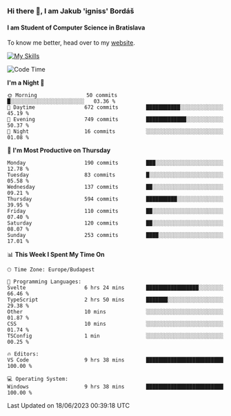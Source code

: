 ### Hi there 👋, I am Jakub 'igniss' Bordáš

#### I am Student of Computer Science in Bratislava
To know me better, head over to my [website](https://bordas.sk).

[![My Skills](https://skillicons.dev/icons?i=js,html,css,figma,svelte,java,kotlin,python,postgresql,typescript,nest,nodejs)](https://bordas.sk)


<!--START_SECTION:waka-->
![Code Time](http://img.shields.io/badge/Code%20Time-1%2C179%20hrs%2053%20mins-blue)

**I'm a Night 🦉** 

```text
🌞 Morning                50 commits          █░░░░░░░░░░░░░░░░░░░░░░░░   03.36 % 
🌆 Daytime                672 commits         ███████████░░░░░░░░░░░░░░   45.19 % 
🌃 Evening                749 commits         █████████████░░░░░░░░░░░░   50.37 % 
🌙 Night                  16 commits          ░░░░░░░░░░░░░░░░░░░░░░░░░   01.08 % 
```
📅 **I'm Most Productive on Thursday** 

```text
Monday                   190 commits         ███░░░░░░░░░░░░░░░░░░░░░░   12.78 % 
Tuesday                  83 commits          █░░░░░░░░░░░░░░░░░░░░░░░░   05.58 % 
Wednesday                137 commits         ██░░░░░░░░░░░░░░░░░░░░░░░   09.21 % 
Thursday                 594 commits         ██████████░░░░░░░░░░░░░░░   39.95 % 
Friday                   110 commits         ██░░░░░░░░░░░░░░░░░░░░░░░   07.40 % 
Saturday                 120 commits         ██░░░░░░░░░░░░░░░░░░░░░░░   08.07 % 
Sunday                   253 commits         ████░░░░░░░░░░░░░░░░░░░░░   17.01 % 
```


📊 **This Week I Spent My Time On** 

```text
🕑︎ Time Zone: Europe/Budapest

💬 Programming Languages: 
Svelte                   6 hrs 24 mins       █████████████████░░░░░░░░   66.46 % 
TypeScript               2 hrs 50 mins       ███████░░░░░░░░░░░░░░░░░░   29.38 % 
Other                    10 mins             ░░░░░░░░░░░░░░░░░░░░░░░░░   01.87 % 
CSS                      10 mins             ░░░░░░░░░░░░░░░░░░░░░░░░░   01.74 % 
TSConfig                 1 min               ░░░░░░░░░░░░░░░░░░░░░░░░░   00.25 % 

🔥 Editors: 
VS Code                  9 hrs 38 mins       █████████████████████████   100.00 % 

💻 Operating System: 
Windows                  9 hrs 38 mins       █████████████████████████   100.00 % 
```


 Last Updated on 18/06/2023 00:39:18 UTC
<!--END_SECTION:waka-->
